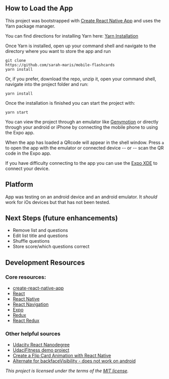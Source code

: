 

## How to Load the App
This project was bootstrapped with [Create React Native App](https://github.com/react-community/create-react-native-app) and uses the Yarn package manager.

You can find directions for installing Yarn here: [Yarn Installation](https://yarnpkg.com/en/docs/install)

Once Yarn is installed, open up your command shell and navigate to the directory where you want to store the app and run
```
git clone
https://github.com/sarah-maris/mobile-flashcards
yarn install
```
Or, if you prefer, download the repo, unzip it, open your command shell, navigate into the project folder and run:
```
yarn install
```

Once the installation is finished you can start the project with:
```
yarn start
```

You can view the project through an emulator like [Genymotion](https://www.genymotion.com/) or directly through your android or iPhone by connecting the mobile phone to using the Expo app.

When the app has loaded a QRcode will appear in the shell window.  Press `a` to open the app with the emulator or connected device -- or -- scan the QR code in the Expo app.

If you have difficulty connecting to the app you can use the [Expo XDE](https://expo.io/tools) to connect your device.  

## Platform
App was testing on an android device and an android emulator.  It _should_ work for iOs devices but that has not been tested.

## Next Steps (future enhancements)
* Remove list and questions
* Edit list title and questions
* Shuffle questions
* Store score/which questions correct

## Development Resources

### Core resources:
* [create-react-native-app](https://github.com/react-community/create-react-native-app)
* [React](https://reactjs.org/)
* [React Native](https://facebook.github.io/react-native/docs/getting-started.html)
* [React Navigation](https://reactnavigation.org/docs/intro/)
* [Expo](https://expo.io/)
* [Redux](https://redux.js.org/)
* [React Redux](https://redux.js.org/docs/basics/UsageWithReact.html)

### Other helpful sources
* [Udacity React Nanodegree](https://in.udacity.com/course/react-nanodegree--nd019)
* [UdaciFitness demo project](https://github.com/udacity/reactnd-UdaciFitness-complete/tree/ca00e023b9c01139efdfb54d7dfa9e18c75b4297)
* [Create a Flip Card Animation with React Native](https://codedaily.io/screencasts/12/Create-a-Flip-Card-Animation-with-React-Native)
* [Alternate for backfaceVisibility - does not work on android](https://github.com/facebook/react-native/issues/1973#issuecomment-262059217)


*This project is licensed under the terms of the [MIT license](./MITLicense.md).*
